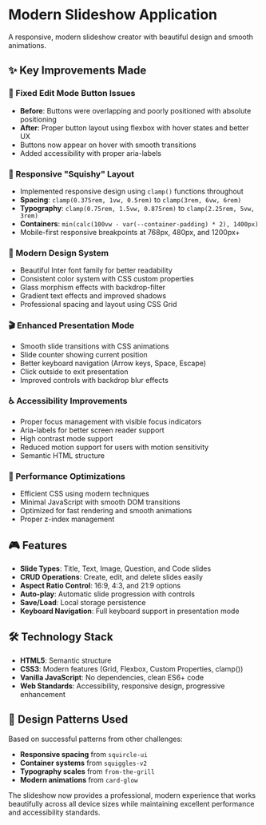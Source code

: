 # Modern Slideshow Application

A responsive, modern slideshow creator with beautiful design and smooth animations.

## ✨ Key Improvements Made

### 🎯 Fixed Edit Mode Button Issues

- **Before**: Buttons were overlapping and poorly positioned with absolute positioning
- **After**: Proper button layout using flexbox with hover states and better UX
- Buttons now appear on hover with smooth transitions
- Added accessibility with proper aria-labels

### 📱 Responsive "Squishy" Layout

- Implemented responsive design using `clamp()` functions throughout
- **Spacing**: `clamp(0.375rem, 1vw, 0.5rem)` to `clamp(3rem, 6vw, 6rem)`
- **Typography**: `clamp(0.75rem, 1.5vw, 0.875rem)` to `clamp(2.25rem, 5vw, 3rem)`
- **Containers**: `min(calc(100vw - var(--container-padding) * 2), 1400px)`
- Mobile-first responsive breakpoints at 768px, 480px, and 1200px+

### 🎨 Modern Design System

- Beautiful Inter font family for better readability
- Consistent color system with CSS custom properties
- Glass morphism effects with backdrop-filter
- Gradient text effects and improved shadows
- Professional spacing and layout using CSS Grid

### 🎬 Enhanced Presentation Mode

- Smooth slide transitions with CSS animations
- Slide counter showing current position
- Better keyboard navigation (Arrow keys, Space, Escape)
- Click outside to exit presentation
- Improved controls with backdrop blur effects

### ♿ Accessibility Improvements

- Proper focus management with visible focus indicators
- Aria-labels for better screen reader support
- High contrast mode support
- Reduced motion support for users with motion sensitivity
- Semantic HTML structure

### 🚀 Performance Optimizations

- Efficient CSS using modern techniques
- Minimal JavaScript with smooth DOM transitions
- Optimized for fast rendering and smooth animations
- Proper z-index management

## 🎮 Features

- **Slide Types**: Title, Text, Image, Question, and Code slides
- **CRUD Operations**: Create, edit, and delete slides easily
- **Aspect Ratio Control**: 16:9, 4:3, and 21:9 options
- **Auto-play**: Automatic slide progression with controls
- **Save/Load**: Local storage persistence
- **Keyboard Navigation**: Full keyboard support in presentation mode

## 🛠 Technology Stack

- **HTML5**: Semantic structure
- **CSS3**: Modern features (Grid, Flexbox, Custom Properties, clamp())
- **Vanilla JavaScript**: No dependencies, clean ES6+ code
- **Web Standards**: Accessibility, responsive design, progressive enhancement

## 🎯 Design Patterns Used

Based on successful patterns from other challenges:

- **Responsive spacing** from `squircle-ui`
- **Container systems** from `squiggles-v2`
- **Typography scales** from `from-the-grill`
- **Modern animations** from `card-glow`

The slideshow now provides a professional, modern experience that works beautifully across all device sizes while maintaining excellent performance and accessibility standards.
